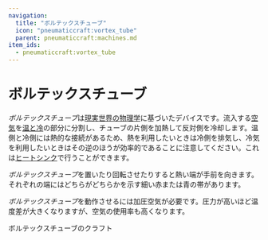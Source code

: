 ```yaml
---
navigation:
  title: "ボルテックスチューブ"
  icon: "pneumaticcraft:vortex_tube"
  parent: pneumaticcraft:machines.md
item_ids:
  - pneumaticcraft:vortex_tube
---
```


# ボルテックスチューブ

*ボルテックスチューブ*は[現実世界の物理学](https://ja.wikipedia.org/wiki/%E3%83%9C%E3%83%AB%E3%83%86%E3%83%83%E3%82%AF%E3%82%B9%E3%83%81%E3%83%A5%E3%83%BC%E3%83%96)に基づいたデバイスです。流入する[空気](../base_concepts/pressure.md)を[温と冷](../base_concepts/heat.md)の部分に分割し、チューブの片側を加熱して反対側を冷却します。温側と冷側には熱的な接続があるため、熱を利用したいときは冷側を排気し、冷気を利用したいときはその逆のほうが効率的であることに注意してください。これは[ヒートシンク](./heat_sink.md)で行うことができます。

<ItemImage id="pneumaticcraft:vortex_tube" />

*ボルテックスチューブ*を置いたり回転させたりすると熱い端が手前を向きます。それぞれの端にはどちらがどちらかを示す細い赤または青の帯があります。

*ボルテックスチューブ*を動作させるには加圧空気が必要です。圧力が高いほど温度差が大きくなりますが、空気の使用率も高くなります。

ボルテックスチューブのクラフト

<Recipe id="pneumaticcraft:vortex_tube" />


